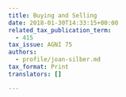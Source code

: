 ```yaml
---
title: Buying and Selling
date: 2018-01-30T14:33:15+00:00
related_tax_publication_term:
  - 415
tax_issue: AGNI 75
authors:
  - profile/joan-silber.md
tax_format: Print
translators: []

---
```

